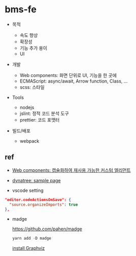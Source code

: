 # bms-fe

* 목적
  * 속도 향상
  * 확장성
  * 기능 추가 용이
  * UI

* 개발
  * Web components: 화면 단위로 UI, 기능을 한 곳에
  * ECMAScript: async/await, Arrow function, Class, ...
  * scss: 스타일

* Tools  
  * nodejs
  * jslint: 정적 코드 분석 도구
  * prettier: 코드 포맷터

* 빌드/배포

  * webpack  

## ref

* [Web components: 캡슐화하여 재사용 가능한 커스텀 엘리먼트](https://developer.mozilla.org/ko/docs/Web/API/Web_components)
* [dynatree: sample page](https://www.ptj.de/c_media/modules/dynatree/doc/sample-select.html)

* vscode setting

```json
"editor.codeActionsOnSave": {
  "source.organizeImports": true
},
```

* madge

  <https://github.com/pahen/madge>

  ```js
  yarn add -D madge
  ```

  [install Graphviz](https://graphviz.org/download/)
